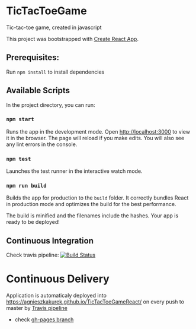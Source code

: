 # TicTacToeGame
Tic-tac-toe game, created in javascript

This project was bootstrapped with [Create React App](https://github.com/facebook/create-react-app).

## Prerequisites:

Run `npm install` to install dependencies

## Available Scripts

In the project directory, you can run:

### `npm start`

Runs the app in the development mode.
Open [http://localhost:3000](http://localhost:3000) to view it in the browser.
The page will reload if you make edits.
You will also see any lint errors in the console.

### `npm test`

Launches the test runner in the interactive watch mode.

### `npm run build`

Builds the app for production to the `build` folder.
It correctly bundles React in production mode and optimizes the build for the best performance.

The build is minified and the filenames include the hashes.
Your app is ready to be deployed!

## Continuous Integration
Check travis pipeline:
[![Build Status](https://travis-ci.org/AgnieszkaKurek/TicTacToeGameReact.svg?branch=master)](https://travis-ci.org/AgnieszkaKurek/TicTacToeGameReact)

# Continuous Delivery
Application is automaticaly deployed into https://agnieszkakurek.github.io/TicTacToeGameReact/ on every push to master by 
[Travis pipeline](https://travis-ci.org/AgnieszkaKurek/TicTacToeGameReact)

* check [gh-pages branch](https://agnieszkakurek.github.io/TicTacToeGameReact/)
